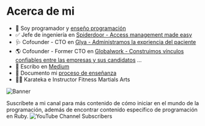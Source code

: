 # Acerca de mi

- 🔭 Soy programador y [enseño programación](https://www.youtube.com/c/estoyprogramando)
- ✅ Jefe de ingeniería en [Spiderdoor - Access management made easy](https://spiderdoor.com/)
- 🩺 Cofounder - CTO en [Glya - Administramos la expriencia del paciente](https://www.glya.co/)
- 🌎 Cofounder - Former CTO en [Globalwork - Construimos vínculos confiables entre las empresas y sus candidatos](https://globalwork.co/)
...
- 📝 Escribo en [Medium](https://damuz91.medium.com/)
- 🤳 Documento mi [proceso de enseñanza](https://www.instagram.com/estoyprogramando)
- 🥋🥊 Karateka e Instructor Fitness Martials Arts

![Banner](https://estoyprogramando.co/wp-content/uploads/2023/04/Texto-del-parrafo-1-1-1.jpg)

Suscríbete a mi canal para más contenido de cómo iniciar en el mundo de la programación, además de encontrar contenido específico de programación en Ruby. ![YouTube Channel Subscribers](https://img.shields.io/youtube/channel/subscribers/UCtshJw-uPwhwo-f6450ftQA?label=Suscribirme&style=social) 